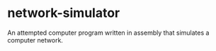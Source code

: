 # network-simulator
An attempted computer program written in assembly that simulates a computer network.
